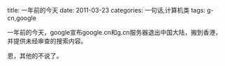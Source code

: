 title: 一年前的今天
date: 2011-03-23
categories: 一句话,计算机类
tags: g-cn,google

一年前的今天，google宣布google.cn和g.cn服务器退出中国大陆，搬到香港，并提供未经审查的搜索内容。

恩，其他的不说了。
